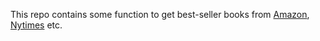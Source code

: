 This repo contains some function to get best-seller books from [Amazon](https://www.amazon.com), [Nytimes](https://www.nytimes.com) etc.
